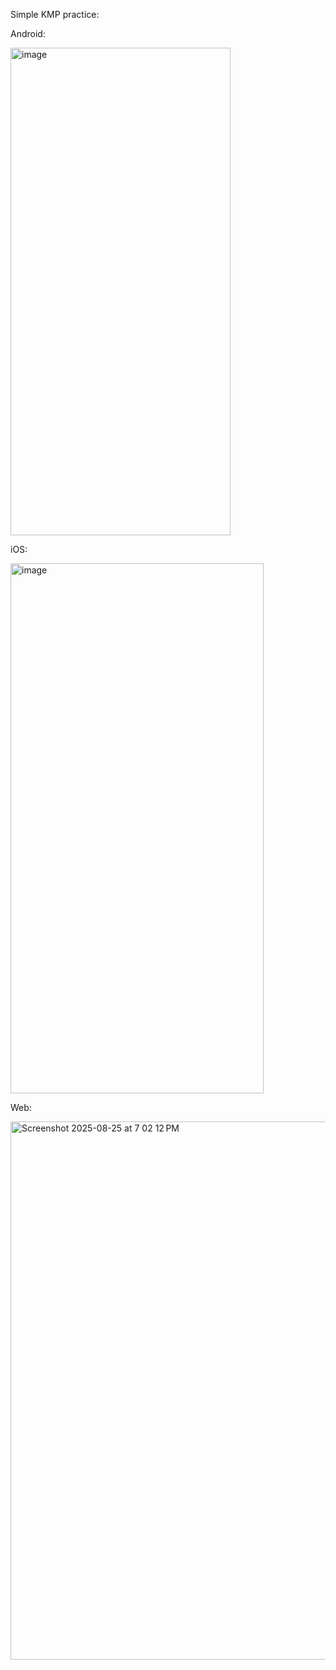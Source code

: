 Simple KMP practice:

Android:

<img width="352" height="780" alt="image" src="https://github.com/user-attachments/assets/be197bc8-016d-402b-bbc6-7f04bd2ed8ff" />

iOS:

<img width="405" height="848" alt="image" src="https://github.com/user-attachments/assets/50bb7ae5-34c5-45f8-bf55-6ae78de8ba35" />

Web:

<img width="1003" height="861" alt="Screenshot 2025-08-25 at 7 02 12 PM" src="https://github.com/user-attachments/assets/8a9f9159-d3b6-4c0d-8c1f-6c73bd05efa3" />
